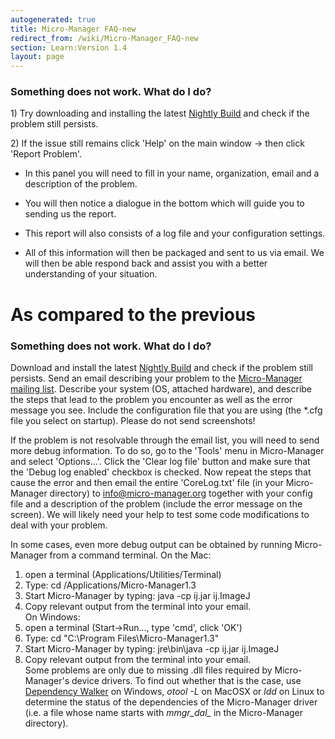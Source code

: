 ```yaml
---
autogenerated: true
title: Micro-Manager FAQ-new
redirect_from: /wiki/Micro-Manager_FAQ-new
section: Learn:Version 1.4
layout: page
---
```


### Something does not work. What do I do?

1\) Try downloading and installing the latest [Nightly
Build](Micro-Manager_Nightly_Builds "wikilink") and check if the problem
still persists.

2\) If the issue still remains click 'Help' on the main window -&gt;
then click 'Report Problem'.

-   In this panel you will need to fill in your name, organization,
    email and a description of the problem.

<!-- -->

-   You will then notice a dialogue in the bottom which will guide you
    to sending us the report.

<!-- -->

-   This report will also consists of a log file and your configuration
    settings.

<!-- -->

-   All of this information will then be packaged and sent to us via
    email. We will then be able respond back and assist you with a
    better understanding of your situation.

# As compared to the previous

### Something does not work. What do I do?

Download and install the latest [Nightly
Build](Micro-Manager_Nightly_Builds "wikilink") and check if the problem
still persists. Send an email describing your problem to the
[Micro-Manager mailing
list](https://lists.sourceforge.net/lists/listinfo/micro-manager-general).
Describe your system (OS, attached hardware), and describe the steps
that lead to the problem you encounter as well as the error message you
see. Include the configuration file that you are using (the \*.cfg file
you select on startup). Please do not send screenshots!

If the problem is not resolvable through the email list, you will need
to send more debug information. To do so, go to the 'Tools' menu in
Micro-Manager and select 'Options...'. Click the 'Clear log file' button
and make sure that the 'Debug log enabled' checkbox is checked. Now
repeat the steps that cause the error and then email the entire
'CoreLog.txt' file (in your Micro-Manager directory) to
[info@micro-manager.org](mailto::info@micro-manager.org) together with
your config file and a description of the problem (include the error
message on the screen). We will likely need your help to test some code
modifications to deal with your problem.

In some cases, even more debug output can be obtained by running
Micro-Manager from a command terminal. On the Mac:  
1. open a terminal (Applications/Utilities/Terminal)  
2. Type: cd /Applications/Micro-Manager1.3  
3. Start Micro-Manager by typing: java -cp ij.jar ij.ImageJ  
4. Copy relevant output from the terminal into your email.  
On Windows:  
1. open a terminal (Start-&gt;Run..., type 'cmd', click 'OK')  
2. Type: cd "C:\\Program Files\\Micro-Manager1.3"  
3. Start Micro-Manager by typing: jre\\bin\\java -cp ij.jar ij.ImageJ  
4. Copy relevant output from the terminal into your email.  
Some problems are only due to missing .dll files required by
Micro-Manager's device drivers. To find out whether that is the case,
use [Dependency Walker](http://www.dependencywalker.com/) on Windows,
*otool -L* on MacOSX or *ldd* on Linux to determine the status of the
dependencies of the Micro-Manager driver (i.e. a file whose name starts
with *mmgr\_dal\_* in the Micro-Manager directory).
